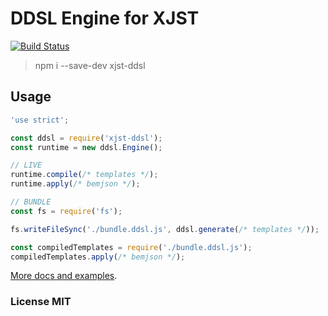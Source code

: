 # DDSL Engine for XJST

[![Build Status](https://travis-ci.org/awinogradov/xjst-ddsl.svg?branch=master)](https://travis-ci.org/awinogradov/xjst-ddsl)

> npm i --save-dev xjst-ddsl

## Usage

``` js
'use strict';

const ddsl = require('xjst-ddsl');
const runtime = new ddsl.Engine();

// LIVE
runtime.compile(/* templates */);
runtime.apply(/* bemjson */);

// BUNDLE
const fs = require('fs');

fs.writeFileSync('./bundle.ddsl.js', ddsl.generate(/* templates */));

const compiledTemplates = require('./bundle.ddsl.js');
compiledTemplates.apply(/* bemjson */);
```

[More docs and examples](https://github.com/bem/bem-xjst).

### License MIT
